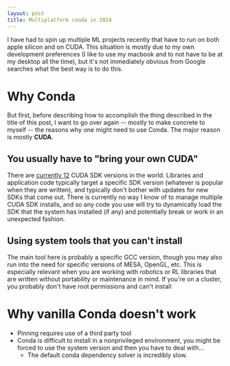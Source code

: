 ```yaml
---
layout: post
title: Multiplatform conda in 2024
---
```


I have had to spin up multiple ML projects recently that have to run on both apple silicon and on CUDA. This situation is mostly
due to my own development preferences (I like to use my macbook and to not have to be at my desktop all the time), but 
it's not immediately obvious from Google searches what the best way is to do this.

# Why Conda
But first, before describing how to accomplish the thing described in the title of this post, I want to go over again --
mostly to make concrete to myself -- the reasons why one might need to use Conda. The major reason is mostly **CUDA**.

## You usually have to "bring your own CUDA"
There are [currently 12](https://en.wikipedia.org/wiki/CUDA#GPUs_supported) CUDA SDK versions in the world. Libraries
and application code typically target a specific SDK version (whatever is popular when they are written), and typically
don't bother with updates for new SDKs that come out. There is currently no way I know of to manage multiple CUDA SDK installs,
and so any code you use will try to dynamically load the SDK that the system has installed (if any) and potentially break
or work in an unexpected fashion.

## Using system tools that you can't install
The main tool here is probably a specific GCC version, though you may also run into the need for specific versions
of MESA, OpenGL, etc. This is especially relevant when you are working with robotics or RL libraries that are
written without portability or maintenance in mind. If you're on a cluster, you probably don't have root
permissions and can't install


# Why vanilla Conda doesn't work
- Pinning requires use of a third party tool
- Conda is difficult to install in a nonprivileged environment, you might be forced to use the system version and then
  you have to deal with...
    - The default conda dependency solver is incredibly slow.
